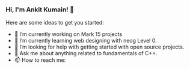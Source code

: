 ### Hi, I'm Ankit Kumain! 👋

Here are some ideas to get you started:

- 🔭 I’m currently working on Mark 15 projects
- 🌱 I’m currently learning web designing with neog Level 0.
- 🤔 I’m looking for help with getting started with open source projects.
- 💬 Ask me about anything related to fundamentals of C++.
- 📫 How to reach me: 


